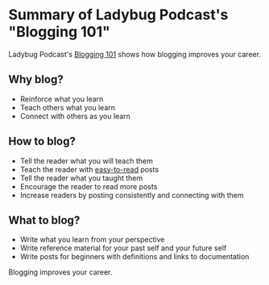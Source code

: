 # Summary of Ladybug Podcast's "Blogging 101"

Ladybug Podcast's [Blogging 101](https://www.ladybug.dev/episodes/blogging-101) shows how blogging improves your career.

## Why blog?
- Reinforce what you learn
- Teach others what you learn
- Connect with others as you learn

## How to blog?
- Tell the reader what you will teach them
- Teach the reader with [easy-to-read](https://hemingwayapp.com/) posts
- Tell the reader what you taught them
- Encourage the reader to read more posts
- Increase readers by posting consistently and connecting with them

## What to blog?
- Write what you learn from your perspective
- Write reference material for your past self and your future self
- Write posts for beginners with definitions and links to documentation

Blogging improves your career.
